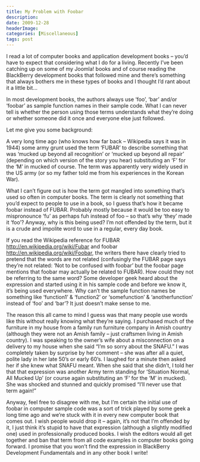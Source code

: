 ```yaml
---
title: My Problem with Foobar
description: 
date: 2009-12-28
headerImage: 
categories: [Miscellaneous]
tags: post
---
```


I read a lot of computer books and application development books – you’d have to expect that considering what I do for a living. Recently I’ve been catching up on some of my Joomla! books and of course reading the BlackBerry development books that followed mine and there’s something that always bothers me in these types of books and I thought I’d rant about it a little bit…

In most development books, the authors always use ‘foo’, ‘bar’ and/or ‘foobar’ as sample function names in their sample code. What I can never tell is whether the person using those terms understands what they’re doing or whether someone did it once and everyone else just followed.

Let me give you some background:

A very long time ago (who knows how far back – Wikipedia says it was in 1944) some army grunt used the term ‘FUBAR’ to describe something that was ‘mucked up beyond all recognition’ or ‘mucked up beyond all repair’ (depending on which version of the story you hear) substituting an ‘F’ for the ‘M’ in mucked of course. The term was apparently very widely used in the US army (or so my father told me from his experiences in the Korean War).

What I can’t figure out is how the term got mangled into something that’s used so often in computer books. The term is clearly not something that you’d expect to people to use in a book, so I guess that’s how it became foobar instead of FUBAR. Probably mostly because it would be too easy to mispronounce ‘fu’ as perhaps fuh instead of foo – so that’s why ‘they’ made it ‘foo’? Anyway, why is this being used? I’m not offended by the term, but it is a crude and impolite word to use in a regular, every day book.

If you read the Wikipedia reference for FUBAR http://en.wikipedia.org/wiki/Fubar and foobar http://en.wikipedia.org/wiki/Foobar, the writers there have clearly tried to pretend that the words are not related (confusingly the FUBAR page says they’re not related: ‘Not to be confused with foobar’ but the foobar page mentions that foobar may actually be related to FUBAR). How could they not be referring to the same word? Some developer geek heard about the expression and started using it in his sample code and before we know it, it’s being used everywhere. Why can’t the sample function names be something like ‘function1’ & ‘function2’ or ‘somefunction’ & ‘anotherfunction’ instead of ‘foo’ and ‘bar’? It just doesn’t make sense to me.

The reason this all came to mind I guess was that many people use words like this without really knowing what they’re saying. I purchased much of the furniture in my house from a family run furniture company in Amish country (although they were not an Amish family – just craftsmen living in Amish country). I was speaking to the owner’s wife about a misconnection on a delivery to my house when she said “I’m so sorry about the SNAFU.” I was completely taken by surprise by her comment – she was after all a quiet, polite lady in her late 50’s or early 60’s. I laughed for a minute then asked her if she knew what SNAFU meant. When she said that she didn’t, I told her that that expression was another Army term standing for ‘Situation Normal, All Mucked Up’ (or course again substituting an ‘F’ for the ‘M’ in mucked). She was shocked and stunned and quickly promised “I’ll never use that term again!”

Anyway, feel free to disagree with me, but I’m certain the initial use of foobar in computer sample code was a sort of trick played by some geek a long time ago and we’re stuck with it in every new computer book that comes out. I wish people would drop it – again, it’s not that I’m offended by it, I just think it’s stupid to have that expression (although a slightly modified one) used in professionally produced books. I wish the editors would all get together and ban that term from all code examples in computer books going forward. I promise that you won’t find the expression in BlackBerry Development Fundamentals and in any other book I write!